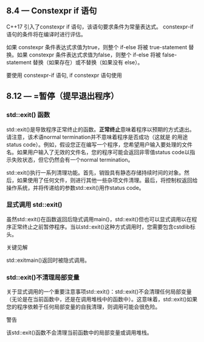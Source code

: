 ## 8.4 — Constexpr if 语句

C++17 引入了constexpr if 语句，该语句要求条件为常量表达式。 constexpr-if 语句的条件将在编译时进行评估。

如果 constexpr 条件表达式求值为true，则整个 if-else 将被 true-statement 替换。如果 constexpr 条件表达式求值为false，则整个 if-else 将被 false-statement 替换（如果存在）或不替换（如果没有 else）。

要使用 constexpr-if 语句, if constexpr 语句使用

## 8.12 —  =暂停（提早退出程序）

### std::exit() 函数

std::exit()是导致程序正常终止的函数。**正常终止**意味着程序以预期的方式退出。请注意，该术语normal termination并不意味着程序是否成功（这就是 的用途status code）。例如，假设您正在编写一个程序，您希望用户输入要处理的文件名。如果用户输入了无效的文件名，您的程序可能会返回非零值status code以指示失败状态，但它仍然会有一个normal termination。

std::exit()执行一系列清理功能。首先，销毁具有静态存储持续时间的对象。然后，如果使用了任何文件，则进行其他一些杂项文件清理。最后，将控制权返回给操作系统，并将传递给的参数std::exit()用作status code。

### 显式调用 std::exit()

虽然std::exit()在函数返回后隐式调用main()，std::exit()但也可以显式调用以在程序正常终止之前暂停程序。当以std::exit()这种方式调用时，您需要包含cstdlib标头。

关键见解

std::exitmain()返回时被隐式调用。

### std::exit()不清理局部变量

关于显式调用的一个重要注意事项std::exit()：std::exit()不会清理任何局部变量（无论是在当前函数中，还是在调用堆栈中的函数中）。这意味着，std::exit()如果您的程序依赖于任何局部变量的自我清理，则调用可能会很危险。

警告

该std::exit()函数不会清理当前函数中的局部变量或调用堆栈。